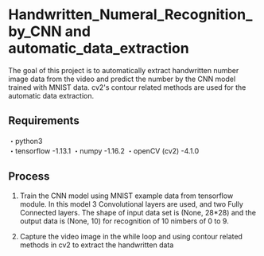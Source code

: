 # Handwritten_Numeral_Recognition_by_CNN and automatic_data_extraction
The goal of this project is to automatically extract handwritten number image data from the video and predict the number by the CNN model trained with MNIST data. cv2's contour related methods are used for the automatic data extraction.

## Requirements
・python3  
・tensorflow
  -1.13.1
・numpy
  -1.16.2
・openCV (cv2)
  -4.1.0

## Process
1. Train the CNN model using MNIST example data from tensorflow module.
In this model 3 Convolutional layers are used, and two Fully Connected layers.
The shape of input data set is (None, 28*28) and the output data is (None, 10) for recognition of 10 nimbers of 0 to 9.

2. Capture the video image in the while loop and using contour related methods in cv2 to extract the handwritten data
